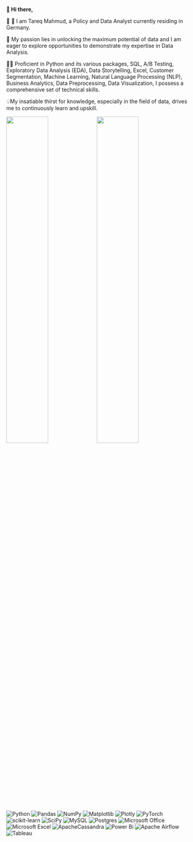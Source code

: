 <b> 👋 Hi there, </b>

🧍 🎯 I am Tareq Mahmud, a Policy and Data Analyst currently residing in Germany. 

👀 My passion lies in unlocking the maximum potential of data and I am eager to explore opportunities to demonstrate my expertise in Data Analysis.

👨‍💻 Proficient in Python and its various packages, SQL, A/B Testing, Exploratory Data Analysis (EDA), Data Storytelling, Excel, Customer Segmentation, Machine Learning, Natural Language Processing (NLP), Business Analytics, Data Preprocessing, Data Visualization, I possess a comprehensive set of technical skills.

💡My insatiable thirst for knowledge, especially in the field of data, drives me to continuously learn and upskill.

<img align="left" width="47%" src="https://github-readme-stats.vercel.app/api?username=tareqmahmudir62" />

<img align="left" width="47%" src="https://github-readme-stats.vercel.app/api/top-langs/?username=tareqmahmudir62&layout=compact" />


![Python](https://img.shields.io/badge/python-3670A0?style=for-the-badge&logo=python&logoColor=ffdd54)   ![Pandas](https://img.shields.io/badge/pandas-%23150458.svg?style=for-the-badge&logo=pandas&logoColor=white)   ![NumPy](https://img.shields.io/badge/numpy-%23013243.svg?style=for-the-badge&logo=numpy&logoColor=white)  ![Matplotlib](https://img.shields.io/badge/Matplotlib-%23ffffff.svg?style=for-the-badge&logo=Matplotlib&logoColor=black)  ![Plotly](https://img.shields.io/badge/Plotly-%233F4F75.svg?style=for-the-badge&logo=plotly&logoColor=white)  ![PyTorch](https://img.shields.io/badge/PyTorch-%23EE4C2C.svg?style=for-the-badge&logo=PyTorch&logoColor=white)  ![scikit-learn](https://img.shields.io/badge/scikit--learn-%23F7931E.svg?style=for-the-badge&logo=scikit-learn&logoColor=white)  ![SciPy](https://img.shields.io/badge/SciPy-%230C55A5.svg?style=for-the-badge&logo=scipy&logoColor=%white)  ![MySQL](https://img.shields.io/badge/mysql-%2300f.svg?style=for-the-badge&logo=mysql&logoColor=white)  ![Postgres](https://img.shields.io/badge/postgres-%23316192.svg?style=for-the-badge&logo=postgresql&logoColor=white)  ![Microsoft Office](https://img.shields.io/badge/Microsoft_Office-D83B01?style=for-the-badge&logo=microsoft-office&logoColor=white)  ![Microsoft Excel](https://img.shields.io/badge/Microsoft_Excel-217346?style=for-the-badge&logo=microsoft-excel&logoColor=white)  ![ApacheCassandra](https://img.shields.io/badge/cassandra-%231287B1.svg?style=for-the-badge&logo=apache-cassandra&logoColor=white)  ![Power Bi](https://img.shields.io/badge/power_bi-F2C811?style=for-the-badge&logo=powerbi&logoColor=black)  ![Apache Airflow](https://img.shields.io/badge/Apache%20Airflow-017CEE?style=for-the-badge&logo=Apache%20Airflow&logoColor=white)  ![Tableau](https://img.shields.io/badge/Tableau-E97627?style=for-the-badge&logo=Tableau&logoColor=white)


